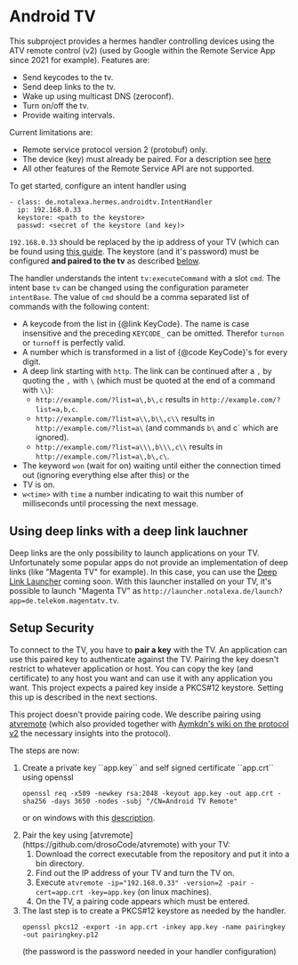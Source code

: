 # Android TV

This subproject provides a hermes handler controlling devices using the ATV remote control (v2) (used by Google within the Remote Service App since 2021 for example). Features are:

* Send keycodes to the tv.
* Send deep links to the tv.
* Wake up using multicast DNS (zeroconf).
* Turn on/off the tv.
* Provide waiting intervals.

Current limitations are:

* Remote service protocol version 2 (protobuf) only.
* The device (key) must already be paired. For a description see [here](androidtv/README.md#pairing)
* All other features of the Remote Service API are not supported.

To get started, configure an intent handler using

```[yaml]
- class: de.notalexa.hermes.androidtv.IntentHandler
  ip: 192.168.0.33
  keystore: <path to the keystore>
  passwd: <secret of the keystore (and key)>
```
`192.168.0.33` should be replaced by the ip address of your TV (which can be found using [this guide](https://displayradar.com/find-ip-address-on-tv).
The keystore (and it's password) must be configured **and paired to the tv** as described [below](#setup-security).  

The handler understands the intent `tv:executeCommand` with a slot `cmd`. The intent base ``tv`` can be changed using the configuration parameter
``intentBase``. The value of ``cmd`` should be a comma separated list of commands with the following content:


* A keycode from the list in {@link KeyCode}. The name is case insensitive and the preceding `KEYCODE_` can be omitted.
Therefor `turnon` or `turnoff` is perfectly valid.
* A number which is transformed in a list of {@code KeyCode}'s for every digit.
* A deep link starting with `http`. The link can be continued after a `,` by quoting the `,` with `\` (which must be quoted
at the end of a command with `\\`):
    * `http://example.com/?list=a\,b\,c` results in `http://example.com/?list=a,b,c`.
    * `http://example.com/?list=a\\,b\\,c\\` results in `http://example.com/?list=a\` (and commands `b\` and c\` which are ignored).
    * `http://example.com/?list=a\\\,b\\\,c\\` results in `http://example.com/?list=a\,b\,c\`.
* The keyword `won` (wait for on) waiting until either the connection timed out (ignoring everything else after this) or the
* TV is on.
* `w<time>` with `time` a number indicating to wait this number of milliseconds until processing the next message.
 
## Using deep links with a deep link lauchner
 
Deep links are the only possibility to launch applications on your TV. Unfortunately some popular apps do not provide an implementation of
deep links (like "Magenta TV" for example). In this case, you can use the [Deep Link Launcher](https://github.com/notalexa/proj_deeplinklauncher)
coming soon. With this launcher installed on your TV, it's possible to launch "Magenta TV" as `http://launcher.notalexa.de/launch?app=de.telekom.magentatv.tv`.

## Setup Security

To connect to the TV, you have to **pair a key** with the TV. An application can use this paired key to authenticate against the TV. Pairing the
key doesn't restrict to whatever application or host. You can copy the key (and certificate) to any host you want and can use it with any application
you want. This project expects a paired key inside a PKCS#12 keystore. Setting this up is described in the next sections.

This project doesn't provide pairing code. We describe pairing using [atvremote](https://github.com/drosoCode/atvremote) (which also provided together with <a href="https://github.com/Aymkdn/assistant-freebox-cloud/wiki/Google-TV-(aka-Android-TV-Remote-Control-(v2)">Aymkdn's wiki on the protocol v2</a>
the necessary insights into the protocol).

The steps are now:

<ol>
<li>
Create a private key ``app.key`` and self signed certificate ``app.crt`` using openssl

```
openssl req -x509 -newkey rsa:2048 -keyout app.key -out app.crt -sha256 -days 3650 -nodes -subj "/CN=Android TV Remote"
```

or on windows with this [description](https://learn.microsoft.com/en-us/entra/identity-platform/howto-create-self-signed-certificate).

<li> Pair the key using [atvremote](https://github.com/drosoCode/atvremote) with your TV:

1. Download the correct executable from the repository and put it into a bin directory.
1. Find out the IP address of your TV and turn the TV on.
1. Execute ``atvremote -ip="192.168.0.33" -version=2 -pair -cert=app.crt -key=app.key`` (on linux machines).
1. On the TV, a pairing code appears which must be entered.

<li>The last step is to create a PKCS#12 keystore as needed by the handler.

```
openssl pkcs12 -export -in app.crt -inkey app.key -name pairingkey -out pairingkey.p12
```

(the password is the password needed in your handler configuration)




</ol>






 
 
 
 